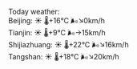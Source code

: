 Today weather:  
Beijing: ☀️   🌡️+16°C 🌬️↘0km/h  
Tianjin: ☀️   🌡️+9°C 🌬️→15km/h  
Shijiazhuang: ☀️   🌡️+22°C 🌬️↘16km/h  
Tangshan: ☀️   🌡️+18°C 🌬️↘20km/h  
